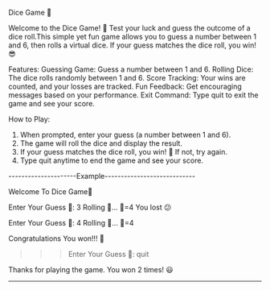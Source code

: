 Dice Game 🎲

Welcome to the Dice Game! 🎉 Test your luck and guess the outcome of a dice roll.This simple yet fun game allows you to guess a number between 1 and 6, then rolls a virtual dice.
If your guess matches the dice roll, you win! 😎

Features:
  Guessing Game: Guess a number between 1 and 6.
  Rolling Dice: The dice rolls randomly between 1 and 6.
  Score Tracking: Your wins are counted, and your losses are tracked.
  Fun Feedback: Get encouraging messages based on your performance.
  Exit Command: Type quit to exit the game and see your score.

How to Play:
1.  When prompted, enter your guess (a number between 1 and 6).
2.  The game will roll the dice and display the result.
3.  If your guess matches the dice roll, you win! 🎉 If not, try again.
4.  Type quit anytime to end the game and see your score.


---------------------Example----------------------------

Welcome To Dice Game🎲

Enter Your Guess 🤫:  3
Rolling 🎲...
🎲=4
You lost 😕

Enter Your Guess 🤫:  4
Rolling 🎲...
🎲=4

Congratulations You won!!! 🥳

>>> Enter Your Guess 🤫:  quit

Thanks for playing the game. You won 2 times! 😃

--------------------------------------------------------


